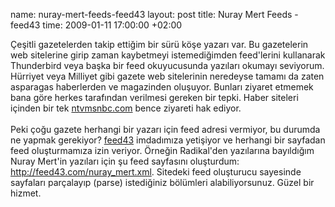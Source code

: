 name: nuray-mert-feeds-feed43
layout: post
title: Nuray Mert Feeds - feed43
time: 2009-01-11 17:00:00 +02:00

Çeşitli gazetelerden takip ettiğim bir sürü köşe yazarı var. Bu gazetelerin web sitelerine girip zaman kaybetmeyi istemediğimden feed'lerini kullanarak Thunderbird veya başka bir feed okuyucusunda yazıları okumayı seviyorum. Hürriyet veya Milliyet gibi gazete web sitelerinin neredeyse tamamı da zaten asparagas haberlerden ve magazinden oluşuyor. Bunları ziyaret etmemek bana göre herkes tarafından verilmesi gereken bir tepki. Haber siteleri içinden bir tek <a href="http://ntvmsnbc.com/news/default.asp">ntvmsnbc.com</a> bence ziyareti hak ediyor. <br /><br />Peki çoğu gazete herhangi bir yazarı için feed adresi vermiyor, bu durumda ne yapmak gerekiyor? <a href="http://feed43.com/">feed43</a> imdadımıza yetişiyor ve herhangi bir sayfadan feed oluşturmamıza izin veriyor. Örneğin Radikal'den yazılarına bayıldığım Nuray Mert'in yazıları için şu feed sayfasını oluşturdum: <a href="http://feed43.com/nuray_mert.xml">http://feed43.com/nuray_mert.xml</a>. Sitedeki feed oluşturucu sayesinde sayfaları parçalayıp (parse) istediğiniz bölümleri alabiliyorsunuz. Güzel bir hizmet.
